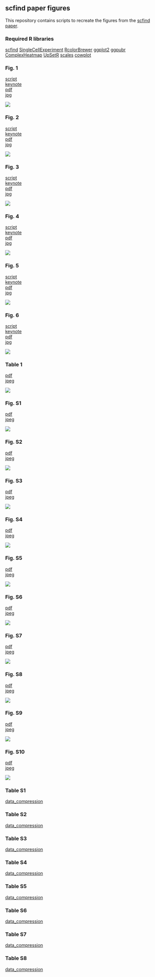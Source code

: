 ## scfind paper figures

This repository contains scripts to recreate the figures from the [scfind paper](https://doi.org/10.1101/788596).

### Required R libraries

[scfind](https://github.com/hemberg-lab/scfind)
[SingleCellExperiment](https://bioconductor.org/packages/release/bioc/html/SingleCellExperiment.html)
[RcolorBrewer](https://cran.r-project.org/web/packages/RColorBrewer/index.html)
[ggplot2](https://cran.r-project.org/web/packages/ggplot2/index.html)
[ggpubr](https://cran.r-project.org/web/packages/ggpubr/index.html)
[ComplexHeatmap](https://github.com/jokergoo/ComplexHeatmap)
[UpSetR](https://cran.r-project.org/web/packages/UpSetR/index.html)
[scales](https://cran.r-project.org/web/packages/scales/index.html)
[cowplot](https://cran.r-project.org/web/packages/cowplot/index.html)


### Fig. 1
[script](1cdef.Rmd)  
[keynote](keynote/1.key)  
[pdf](keynote/1.pdf)  
[jpg](keynote/1.jpeg)  

![](keynote/1.jpeg)

### Fig. 2
[script](2abcd.Rmd)  
[keynote](keynote/2.key)  
[pdf](keynote/2.pdf)  
[jpg](keynote/2.jpeg)  

![](keynote/2.jpeg)

### Fig. 3
[script](3ab.Rmd)  
[keynote](keynote/3.key)  
[pdf](keynote/3.pdf)  
[jpg](keynote/3.jpeg)  

![](keynote/3.jpeg)

### Fig. 4
[script](4abc.Rmd)  
[keynote](keynote/4.key)  
[pdf](keynote/4.pdf)  
[jpg](keynote/4.jpeg)  

![](keynote/4.jpeg)

### Fig. 5
[script](5b.Rmd)  
[keynote](keynote/5.key)  
[pdf](keynote/5.pdf)  
[jpg](keynote/5.jpeg)  

![](keynote/5.jpeg)

### Fig. 6
[script](6acd.Rmd)  
[keynote](keynote/6.key)  
[pdf](keynote/6.pdf)  
[jpg](keynote/6.jpeg)  

![](keynote/6.jpeg)

### Table 1
[pdf](pdf/Table1.pdf)  
[jpeg](jpeg/Table1.jpeg)  

![](jpeg/Table1.jpeg)

### Fig. S1
[pdf](pdf/S1.pdf)  
[jpeg](jpeg/S1.jpeg)  

![](jpeg/S1.jpeg)

### Fig. S2
[pdf](pdf/S2.pdf)  
[jpeg](jpeg/S2.jpeg)  

![](jpeg/S2.jpeg)

### Fig. S3
[pdf](pdf/S3.pdf)  
[jpeg](jpeg/S3.jpeg)  

![](jpeg/S3.jpeg)

### Fig. S4
[pdf](pdf/S4.pdf)  
[jpeg](jpeg/S4.jpeg)  

![](jpeg/S4.jpeg)


### Fig. S5
[pdf](pdf/S5.pdf)  
[jpeg](jpeg/S5.jpeg)  

![](jpeg/S5.jpeg)

### Fig. S6
[pdf](pdf/S6.pdf)  
[jpeg](jpeg/S6.jpeg)  

![](jpeg/S6.jpeg)

### Fig. S7
[pdf](pdf/S7.pdf)  
[jpeg](jpeg/S7.jpeg)  

![](jpeg/S7.jpeg)

### Fig. S8
[pdf](pdf/S8.pdf)  
[jpeg](jpeg/S8.jpeg)  

![](jpeg/S8.jpeg)

### Fig. S9
[pdf](pdf/S9.pdf)  
[jpeg](jpeg/S9.jpeg)  

![](jpeg/S9.jpeg)

### Fig. S10
[pdf](pdf/S10.pdf)  
[jpeg](jpeg/S10.jpeg)  

![](jpeg/S10.jpeg)

### Table S1
[data_compression](data/S1.tsv)

### Table S2
[data_compression](data/S2.tsv)

### Table S3
[data_compression](data/S3.tsv)

### Table S4
[data_compression](data/S4.tsv)

### Table S5
[data_compression](data/S5.tsv)

### Table S6
[data_compression](data/S6.tsv)

### Table S7
[data_compression](data/S7.tsv)

### Table S8
[data_compression](data/S8.tsv)